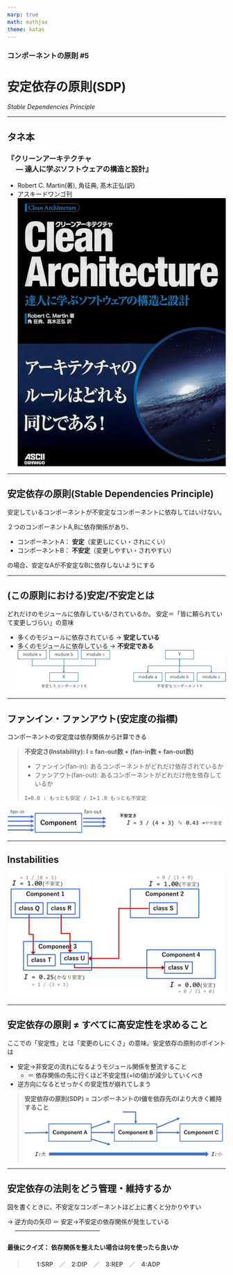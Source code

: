```yaml
---
marp: true
math: mathjax
theme: katas
---
```

<!-- 
size: 16:9
paginate: true
-->
<!-- header: 勉強会# ― エンジニアとしての解像度を高めるための勉強会-->

### コンポーネントの原則 #5

# 安定依存の原則(SDP)
_Stable Dependencies Principle_

---
## タネ本

### 『クリーンアーキテクチャ<br>　 ― 達人に学ぶソフトウェアの構造と設計』
* Robert C. Martin(著), 角征典, 髙木正弘(訳)
* アスキードワンゴ刊
![bg right:30% 90%](assets/07-cleanarchitecture.jpg)

---

## 安定依存の原則(Stable Dependencies Principle)

安定しているコンポーネントが不安定なコンポーネントに依存してはいけない。

２つのコンポーネントA,Bに依存関係があり、

* コンポーネントA： **安定**（変更しにくい・されにくい）
* コンポーネントB： **不安定**（変更しやすい・されやすい）

の場合、安定なAが不安定なBに依存しないようにする

<!--
そもそも設計をどこかで完全に確定し、以降触る必要もなくするというのは不可能です。使い続けていくとどうしたって変化は生まれる。
このときに閉鎖性共通の原則(CCP)を満たすようにすれば、特定の変更以外には影響を受けないコンポーネントを作れる。
このようなコンポーネントは、変わっていくことを想定した設計をしているといえる。変わりうるものであると想定しているわけ。
このときの変わりやすさは、設計に慣れた人であればコンポーネントごとにある程度の差が出るように作る。
* これは今後も変化していくだろう
* ここの仕様が変化することは稀だろう、など
重要なのは、この変更を想定したコンポーネントは、変更しづらいコンポーネントから依存されてはいけない。なぜなら変更が難しくなってしまうから。変更しやすい想定で作っているのに、他のコンポーネントから依存されているしがらみで都度ネゴが必要になって手を加えにくくなってしまう。
このときに、今回紹介する安定依存の原則を満たしていれば、機種依存部、データ操作のアルゴリズムバリエーションなど変更されることを前提に作ったモジュールを、気兼ねなく変更していけることになる。
 -->

---

## (この原則における)安定/不安定とは

どれだけのモジュールに依存している/されているか。
安定＝「皆に頼られていて変更しづらい」の意味

* 多くのモジュールに依存されている → **安定している**
* 多くのモジュールに依存している → **不安定である**
　
　
![center height:200px](assets/10-stable_instable.png)

<!-- ちょっとわかりにくいので説明すると、「安定している」とは変更しづらいという意味。変更しづらいというのは「他のクラスやパッケージから依存されている」（＝責任を負っている）パッケージ。 -->
<!-- 逆に不安定であるとは、他モジュールの変更の影響を敏感に受けるという話。
なので分かりにくく変な感じはするけれど、安定性とはすなわち「変更する難易度」とでもいうもの。
安定しているパッケージは修正が難しく，不安定なパッケージは修正が容易，ということです。変な感じですが。
そしてSDP(安定依存の原則)は，パッケージの依存関係はより安定しているパッケージへと向かうべき，ということです． -->

---

## ファンイン・ファンアウト(安定度の指標)

コンポーネントの安定度は依存関係から計算できる

> **不安定さ(Instability): I = fan-out数 + (fan-in数 + fan-out数)**
>
> * ファンイン(fan-in): あるコンポーネントがどれだけ依存されているか
> * ファンアウト(fan-out): あるコンポーネントがどれだけ他を依存しているか
>
> `I=0.0 : もっとも安定 / I=１.0 もっとも不安定`

![center height:120px](assets/10-fanin_fanout.png)

<!-- 回路設計において、デジタルICの入出力ピンに接続できる、動作可能なデバイスの数のこと。ファンアウトは、1つの出力ピンに接続されている回路に入力できるデバイスの数。ファンインは、1つの入力ピンに接続されている回路から出力できるデバイスの数。 -->
<!-- ファンイン・ファンアウトのファンとは扇のこと。扇の骨が集まっていく・広がっていくイメージを考えると分かりやすい -->

---

## Instabilities

![height:500px center contain](assets/10-instablities.png)

---

## 安定依存の原則 ≠ すべてに高安定性を求めること

ここでの「安定性」とは「変更のしにくさ」の意味。安定依存の原則のポイントは

* 安定→非安定の流れになるようモジュール関係を整流すること
    * ＝ 依存関係の先に行くほど不安定性(=Iの値)が減少していくべき
* 逆方向になるとせっかくの安定性が崩れてしまう

> **安定依存の原則(SDP) = コンポーネントのI値を依存先のIより大きく維持すること**
>　
> ![center height:200px](assets/10-sdp_means.png)

<!-- すべて安定していたとしたら、変更しにくいコンポーネントばかりになるため手を加えることができなくなる -->
<!-- 不安定であるということは「容易に変更できる」ことになるため、不安定なコンポーネントはどんどん仕様変更、実装修正が入ることになる。それに依存した、変更したくない安定したモジュールも引きずられて変更が入ってしまう -->

---

## 安定依存の法則をどう管理・維持するか

図を書くときに、不安定なコンポーネントほど上に書くと分かりやすい

→ 逆方向の矢印 ＝ 安定→不安定の依存関係が発生している
　
――――――――――――――
　

#### 最後にクイズ： 依存関係を整えたい場合は何を使ったら良いか

> 　　**1:SRP**　／　**2:DIP**　／　**3:REP**　／　**4:ADP**

<!-- 
SRP: Single Responsibility Principle
DIP: Dependeny Inversion Principle ← 正解
REP: The Reuse/Release Equivalence Principle : 再利用・リリース等価の原則
ADP: Acyclic Dependencies Principle : 非循環依存関係の原則
 -->